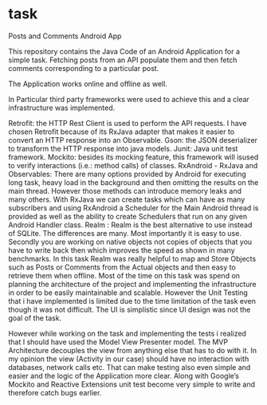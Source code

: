 # task
Posts and Comments Android App

This repository contains the Java Code of an Android Application for a simple task. Fetching posts from an API populate them and then fetch comments corresponding to a particular post.

The Application works online and offline as well.

In Particular third party frameworks were used to achieve this and a clear infrastructure was implemented.



Retrofit: the HTTP Rest Client is used to perform the API requests. I have chosen Retrofit because of its RxJava adapter that makes it easier to convert an HTTP response into an Observable.
Gson: the JSON deserializer to transform the HTTP response into java models.
Junit: Java unit test framework. 
Mockito: besides its mocking feature, this framework will isused to verify interactions (i.e.: method calls) of classes.
RxAndroid - RxJava and Observables: There are many options provided by Android for executing long task, heavy load in the background and then omitting the results on the main thread. However those methods can introduce memory leaks and many others. With RxJava we can create tasks which can have as many subscribers and using RxAndroid a Scheduler for the Main Android thread is provided as well as the ability to create Schedulers that run on any given Android Handler class.
Realm : Realm is the best alternative to use instead of SQLite. The differences are many. Most importantly it is easy to use. Secondly you are working on native objects not copies of objects that you have to write back then which improves the speed as shown in many benchmarks. In this task Realm was really helpful to map and Store Objects such as Posts or Comments from the Actual objects and then easy to retrieve them when offline.
Most of the time on this task was spend on planning the architecture of the project and implementing the infrastructure in order to be easily maintainable and scalable. However the Unit Testing that i have implemented is limited due to the time limitation of the task even though it was not difficult. The UI is simplistic since UI design was not the goal of the task.

However while working on the task and implementing the tests i realized that I should have used the Model View Presenter model.
The MVP Architecture decouples the view from anything else that has to do with it. In my opinion the view (Activity in our case) should have no interaction with databases, network calls etc. That can make testing also even simple and easier and the logic of the Application more clear.
Along with Google’s Mockito and Reactive Extensions unit test become very simple to write and therefore catch bugs earlier. 

